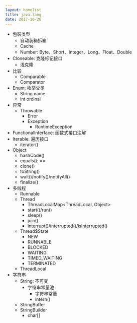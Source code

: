 ```yaml
---
layout: homelist
title: java.lang
date: 2017-10-26
---
```


* 包装类型
    * 自动装箱拆箱
    * Cache
    * Number: Byte、Short、Integer、Long、Float、Double
* Cloneable: 克隆标记接口
    * 浅克隆
* 比较
    * Comparable
    * Comparator
* Enum: 枚举父类
    * String name
    * int ordinal
* 异常
    * Throwable
        * Error
        * Exception
            * RuntimeException
* FunctionalInterface: 函数式接口注解
* Iterable: 遍历接口
    * iterator()
* Object
    * hashCode()
    * equals(): ==
    * clone()
    * toString()
    * wait()/notify()/notifyAll()
    * finalize()
* 多线程
    * Runnable
    * Thread
        * ThreadLocalMap<ThreadLocal, Object>
        * start()/run()
        * sleep()
        * join()
        * interrupt()/interrupted()/isInterrupted()
    * Thread$State
        * NEW
        * RUNNABLE
        * BLOCKED
        * WAITING
        * TIMED_WAITING
        * TERMINATED
    * ThreadLocal
* 字符串
    * String: 不可变
        * 字符串常量池
            * 字符串常量
            * intern()
    * StringBuffer
    * StringBuilder
        * char[]
